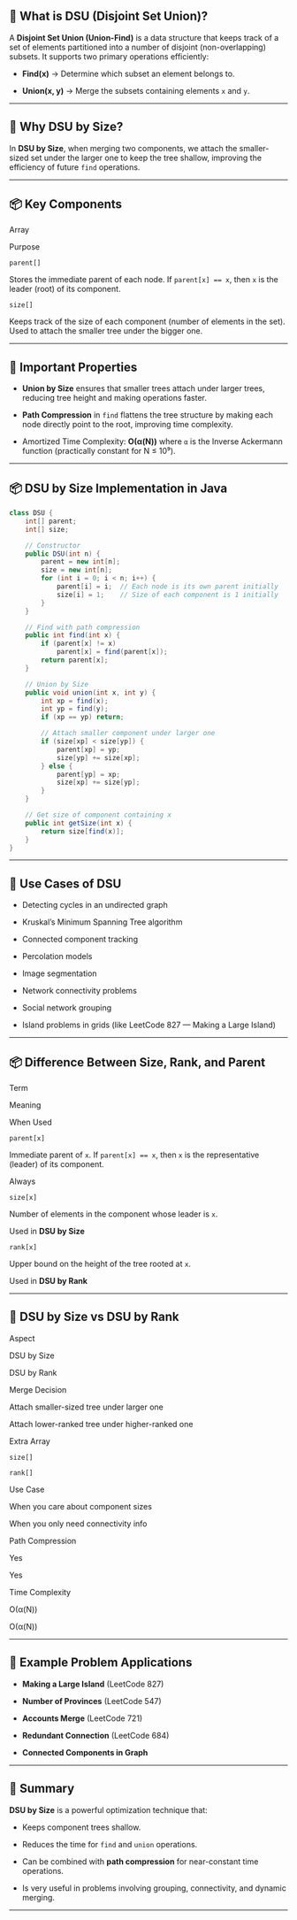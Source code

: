 

## 📌 What is DSU (Disjoint Set Union)?

A **Disjoint Set Union (Union-Find)** is a data structure that keeps track of a set of elements partitioned into a number of disjoint (non-overlapping) subsets. It supports two primary operations efficiently:

-   **Find(x)** → Determine which subset an element belongs to.
    
-   **Union(x, y)** → Merge the subsets containing elements `x` and `y`.
    

----------

## 📌 Why DSU by Size?

In **DSU by Size**, when merging two components, we attach the smaller-sized set under the larger one to keep the tree shallow, improving the efficiency of future `find` operations.

----------

## 📦 Key Components

Array

Purpose

`parent[]`

Stores the immediate parent of each node. If `parent[x] == x`, then `x` is the leader (root) of its component.

`size[]`

Keeps track of the size of each component (number of elements in the set). Used to attach the smaller tree under the bigger one.

----------

## 📌 Important Properties

-   **Union by Size** ensures that smaller trees attach under larger trees, reducing tree height and making operations faster.
    
-   **Path Compression** in `find` flattens the tree structure by making each node directly point to the root, improving time complexity.
    
-   Amortized Time Complexity: **O(α(N))** where `α` is the Inverse Ackermann function (practically constant for N ≤ 10⁹).
    

----------

## 📦 DSU by Size Implementation in Java

```java
class DSU {
    int[] parent;
    int[] size;

    // Constructor
    public DSU(int n) {
        parent = new int[n];
        size = new int[n];
        for (int i = 0; i < n; i++) {
            parent[i] = i;  // Each node is its own parent initially
            size[i] = 1;    // Size of each component is 1 initially
        }
    }

    // Find with path compression
    public int find(int x) {
        if (parent[x] != x)
            parent[x] = find(parent[x]);
        return parent[x];
    }

    // Union by Size
    public void union(int x, int y) {
        int xp = find(x);
        int yp = find(y);
        if (xp == yp) return;

        // Attach smaller component under larger one
        if (size[xp] < size[yp]) {
            parent[xp] = yp;
            size[yp] += size[xp];
        } else {
            parent[yp] = xp;
            size[xp] += size[yp];
        }
    }

    // Get size of component containing x
    public int getSize(int x) {
        return size[find(x)];
    }
}

```

----------

## 📌 Use Cases of DSU

-   Detecting cycles in an undirected graph
    
-   Kruskal’s Minimum Spanning Tree algorithm
    
-   Connected component tracking
    
-   Percolation models
    
-   Image segmentation
    
-   Network connectivity problems
    
-   Social network grouping
    
-   Island problems in grids (like LeetCode 827 — Making a Large Island)
    

----------

## 📦 Difference Between Size, Rank, and Parent

Term

Meaning

When Used

`parent[x]`

Immediate parent of `x`. If `parent[x] == x`, then `x` is the representative (leader) of its component.

Always

`size[x]`

Number of elements in the component whose leader is `x`.

Used in **DSU by Size**

`rank[x]`

Upper bound on the height of the tree rooted at `x`.

Used in **DSU by Rank**

----------

## 📌 DSU by Size vs DSU by Rank

Aspect

DSU by Size

DSU by Rank

Merge Decision

Attach smaller-sized tree under larger one

Attach lower-ranked tree under higher-ranked one

Extra Array

`size[]`

`rank[]`

Use Case

When you care about component sizes

When you only need connectivity info

Path Compression

Yes

Yes

Time Complexity

O(α(N))

O(α(N))

----------

## 📌 Example Problem Applications

-   **Making a Large Island** (LeetCode 827)
    
-   **Number of Provinces** (LeetCode 547)
    
-   **Accounts Merge** (LeetCode 721)
    
-   **Redundant Connection** (LeetCode 684)
    
-   **Connected Components in Graph**
    

----------

## 📖 Summary

**DSU by Size** is a powerful optimization technique that:

-   Keeps component trees shallow.
    
-   Reduces the time for `find` and `union` operations.
    
-   Can be combined with **path compression** for near-constant time operations.
    
-   Is very useful in problems involving grouping, connectivity, and dynamic merging.
    

----------

